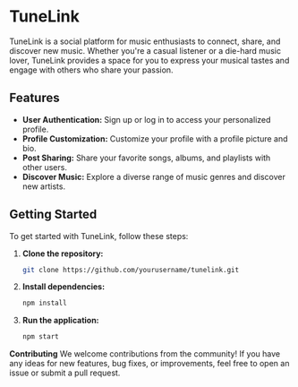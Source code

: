# **TuneLink**

TuneLink is a social platform for music enthusiasts to connect, share, and discover new music. Whether you're a casual listener or a die-hard music lover, TuneLink provides a space for you to express your musical tastes and engage with others who share your passion.

## **Features**

- **User Authentication:** Sign up or log in to access your personalized profile.
- **Profile Customization:** Customize your profile with a profile picture and bio.
- **Post Sharing:** Share your favorite songs, albums, and playlists with other users.
- **Discover Music:** Explore a diverse range of music genres and discover new artists.

## **Getting Started**

To get started with TuneLink, follow these steps:

1. **Clone the repository:**
   ```bash
   git clone https://github.com/yourusername/tunelink.git


2. **Install dependencies:**
    ```bash
    npm install

3. **Run the application:**
    ```bash
    npm start

**Contributing**
We welcome contributions from the community! If you have any ideas for new features, bug fixes, or improvements, feel free to open an issue or submit a pull request.